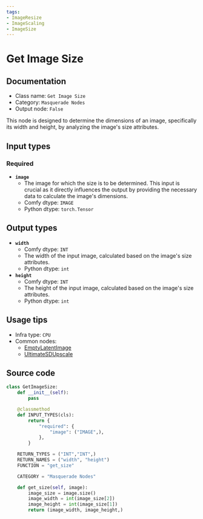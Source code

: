 ```yaml
---
tags:
- ImageResize
- ImageScaling
- ImageSize
---
```


# Get Image Size
## Documentation
- Class name: `Get Image Size`
- Category: `Masquerade Nodes`
- Output node: `False`

This node is designed to determine the dimensions of an image, specifically its width and height, by analyzing the image's size attributes.
## Input types
### Required
- **`image`**
    - The image for which the size is to be determined. This input is crucial as it directly influences the output by providing the necessary data to calculate the image's dimensions.
    - Comfy dtype: `IMAGE`
    - Python dtype: `torch.Tensor`
## Output types
- **`width`**
    - Comfy dtype: `INT`
    - The width of the input image, calculated based on the image's size attributes.
    - Python dtype: `int`
- **`height`**
    - Comfy dtype: `INT`
    - The height of the input image, calculated based on the image's size attributes.
    - Python dtype: `int`
## Usage tips
- Infra type: `CPU`
- Common nodes:
    - [EmptyLatentImage](../../Comfy/Nodes/EmptyLatentImage.md)
    - [UltimateSDUpscale](../../ComfyUI_UltimateSDUpscale/Nodes/UltimateSDUpscale.md)



## Source code
```python
class GetImageSize:
    def __init__(self):
        pass

    @classmethod
    def INPUT_TYPES(cls):
        return {
            "required": {
                "image": ("IMAGE",),
            },
        }

    RETURN_TYPES = ("INT","INT",)
    RETURN_NAMES = ("width", "height")
    FUNCTION = "get_size"

    CATEGORY = "Masquerade Nodes"

    def get_size(self, image):
        image_size = image.size()
        image_width = int(image_size[2])
        image_height = int(image_size[1])
        return (image_width, image_height,)

```
